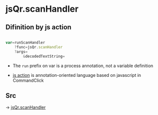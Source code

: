 # jsQr.scanHandler

## Difinition by js action

```js.js

var=runScanHandler
	?func=jsQr.scanHandler
	?args=
		&decodedTextString=
```

- The `run` prefix on var is a process annotation, not a variable definition

- [js action](#) is annotation-oriented language based on javascript in CommandClick

## Src

-> [jsQr.scanHandler](https://github.com/puutaro/CommandClick/blob/master/app/src/main/java/com/puutaro/commandclick/fragment_lib/terminal_fragment/js_interface/qr/JsQr.kt#L99)


